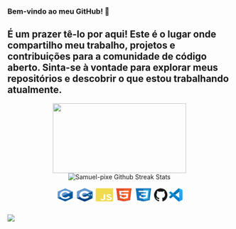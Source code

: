 
  ### Bem-vindo ao meu GitHub! 👋
 ## É um prazer tê-lo por aqui! Este é o lugar onde compartilho meu trabalho, projetos e contribuições para a comunidade de código aberto. Sinta-se à vontade para explorar meus repositórios e descobrir o que estou trabalhando atualmente.
  
  <div align="center">
    <a href="https://github.com/Samuel-pixe">
    <img align="center" src="https://github-readme-stats.vercel.app/api/top-langs/?username=Samuel-pixe&layout=compact&theme=gruvbox&langs_count=8"width="300"height="157" />
  </a>
     <img alt="Samuel-pixe Github Streak Stats" src="http://github-readme-streak-stats.herokuapp.com/?user=Samuel-pixe&theme=gruvbox" />
  </div>
   
 <div style="display: inline_block" align="center"><br>
  <img align="center" alt="Samuel-pixe-c" height="30" width="40" src="https://raw.githubusercontent.com/devicons/devicon/master/icons/c/c-original.svg"> 
  <img align="center" alt="Samuel-pixe-cpp" height="30" width="40" src="https://raw.githubusercontent.com/devicons/devicon/master/icons/cplusplus/cplusplus-original.svg">
  <img align="center" alt="Samuel-pixe-Js" height="30" width="40" src="https://raw.githubusercontent.com/devicons/devicon/master/icons/javascript/javascript-plain.svg">
  <img align="center" alt="Samuel-pixe-HTML" height="30" width="40" src="https://raw.githubusercontent.com/devicons/devicon/master/icons/html5/html5-original.svg">
  <img align="center" alt="Samuel-pixe-CSS" height="30" width="40" src="https://raw.githubusercontent.com/devicons/devicon/master/icons/css3/css3-original.svg">
  <img align="center" alt="Samuel-pixe-GitHub" height="30" width="30" src="https://raw.githubusercontent.com/github/explore/78df643247d429f6cc873026c0622819ad797942/topics/github/github.png" />
   <img align="center" alt="Samuel-pixe-VisualStudioCode" height="30" width="30" src="https://raw.githubusercontent.com/github/explore/80688e429a7d4ef2fca1e82350fe8e3517d3494d/topics/visual-studio-code/visual-studio-code.png" />

</div> 
  
  ##
  
  <div>
      <a href="https://www.linkedin.com/in/samuel-arantes-47b82a218" target="_blank"><img src="https://img.shields.io/badge/-LinkedIn-%230077B5?style=for-the-badge&logo=linkedin&logoColor=white" target="_blank"></a> 
     
  </div>
  
